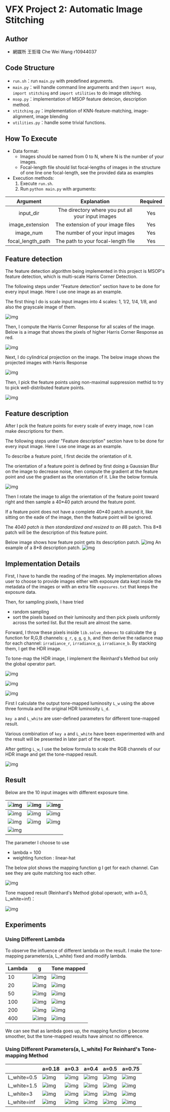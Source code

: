 # VFX Project 2: Automatic Image Stitching

## Author

- 網媒所 王哲瑋 Che Wei Wang r10944037


## Code Structure

- `run.sh`：run `main.py` with predefined arguments.
- `main.py`：will handle command line arguments and then `import msop`, `import stitching` and `import utilities` to do image stitching.
- `msop.py`：implementation of MSOP feature detecion, description method.
- `stitching.py`：implementation of KNN-feature-matching, image-alignment, image blending
- `utilities.py`：handle some trivial functions.


## How To Execute
- Data format:
	- Images should be named from 0 to N, where N is the number of your images.
	- Focal-length file should list focal-lengths of images in the structure of one line one focal-length, see the provided data as examples
- Execution methods:
	1. Execute `run.sh`.
	2. Run `python main.py` with arguments:

|  Argument  |                         Explanation                          | Required |
| :--------: | :----------------------------------------------------------: | :------: |
| input_dir  |                 The directory where you put all your input images|   Yes    |
| image_extension | The extension of your image files | Yes |
| image_num | The number of your input images | Yes |
| focal_length_path |            The path to your focal-length file             | Yes |


## Feature detection

The feature detection algorithm being implemented in this project is MSOP's feature detection, which is multi-scale Harris Corner Detection.

The following steps under "Feature detection" section have to be done for every input image. Here I use one image as an example.

The first thing I do is scale input images into 4 scales: 1, 1/2, 1/4, 1/8, and also the grayscale image of them.

![img](https://github.com/wayne0419/NTUVFX/blob/main/proj2/readme_material/1_build_img_pyramid.png?raw=true)

Then, I compute the Harris Corner Response for all scales of the image. Below is a image that shows the pixels of higher Harris Corner Response as red.

![img](https://github.com/wayne0419/NTUVFX/blob/main/proj2/readme_material/2_compute_harris_response.png?raw=true)

Next, I do cylindrical projection on the image. The below image shows the projected images with Harris Response

![img](https://github.com/wayne0419/NTUVFX/blob/main/proj2/readme_material/3_cylindrical_proj_img_and_response.png?raw=true)

Then, I pick the feature points using non-maximal suppression methid to try to pick well-distributed feature points.

![img](https://github.com/wayne0419/NTUVFX/blob/main/proj2/readme_material/4_get_feature_points.png?raw=true)

## Feature description

After I pcik the feature points for every scale of every image, now I can make descriptions for them.

The following steps under "Feature description" section have to be done for every input image. Here I use one image as an example.

To describe a feature point, I first decide the orientation of it.

The orientation of a feature point is defined by first doing a Gaussian Blur on the image to decrease noise, then compute the gradient at the feature point and use the gradient as the orientation of it. Like the below formula.

![img](https://github.com/wayne0419/NTUVFX/blob/main/proj2/readme_material/formula1.png?raw=true)

Then I rotate the image to align the orientation of the feature point toward right and then sample a 40*40 patch around the feature point.

If a feature point does not have a complete 40*40 patch around it, like sitting on the eade of the image, then the feature point will be ignored.

The 40*40 patch is then standardized and resized to an 8*8 patch. This 8*8 patch will be the description of this feature point.

Below image shows how feature point gets its description patch.
![img](https://github.com/wayne0419/NTUVFX/blob/main/proj2/readme_material/5_get_descriptions__ignoreIncompleteDescription.png?raw=true)
An example of a 8*8 description patch.
![img](https://github.com/wayne0419/NTUVFX/blob/main/proj2/readme_material/6_description_patch_example.png?raw=true)
## Implementation Details

First, I have to handle the reading of the images. My implementation allows user to choose to provide images either with exposure data kept inside the metadata of the images or with an extra file `exposures.txt` that keeps the exposure data.

Then, for sampling pixels, I have tried
- random sampling
- sort the pixels based on their luminosity and then pick pixels uniformly across the sorted list.
But the result are almost the same.

Forward, I throw these pixels inside `lib.solve_debevec` to calculate the g function for R,G,B channels: `g_r`, `g_g`, `g_b`, and then derive the radiance map for each channel: `irradiance_r`, `irradiance_g`, `irradiance_b`. By stacking them, I get the HDR image.

To tone-map the HDR image, I implement the Reinhard's Method but only the global operator part. 

![img](https://github.com/wayne0419/NTUVFX/blob/main/proj1/readme_material/reinhard1.png?raw=true)

![img](https://github.com/wayne0419/NTUVFX/blob/main/proj1/readme_material/reinhard3.png?raw=true)

![img](https://github.com/wayne0419/NTUVFX/blob/main/proj1/readme_material/reinhard4.png?raw=true)

First I calculate the output tone-mapped luminosity `L_w` using the above three formula and the original HDR luminosity `L_d`.

`key a` and `L_white` are user-defined parameters for different tone-mapped result.

Various combination of `key a` and `L_white` have been experimented with and the result will be presented in later part of the report.

After getting `L_w`, I use the below formula to scale the RGB channels of our HDR image and get the tone-mapped result.

![img](https://github.com/wayne0419/NTUVFX/blob/main/proj1/readme_material/reinhard2.png?raw=true)

## Result

Below are the 10 input images with different exposure time.

| ![img](https://github.com/wayne0419/NTUVFX/blob/main/proj1/Images/night_street/0.jpg?raw=true) | ![img](https://github.com/wayne0419/NTUVFX/blob/main/proj1/Images/night_street/1.jpg?raw=true) | ![img](https://github.com/wayne0419/NTUVFX/blob/main/proj1/Images/night_street/2.jpg?raw=true) |
| ------------------------------------- | ------------------------------------- | ------------------------------------- |
| ![img](https://github.com/wayne0419/NTUVFX/blob/main/proj1/Images/night_street/3.jpg?raw=true) | ![img](https://github.com/wayne0419/NTUVFX/blob/main/proj1/Images/night_street/4.jpg?raw=true) | ![img](https://github.com/wayne0419/NTUVFX/blob/main/proj1/Images/night_street/5.jpg?raw=true) |
| ![img](https://github.com/wayne0419/NTUVFX/blob/main/proj1/Images/night_street/6.jpg?raw=true) | ![img](https://github.com/wayne0419/NTUVFX/blob/main/proj1/Images/night_street/7.jpg?raw=true) | ![img](https://github.com/wayne0419/NTUVFX/blob/main/proj1/Images/night_street/8.jpg?raw=true) |
| ![img](https://github.com/wayne0419/NTUVFX/blob/main/proj1/Images/night_street/9.jpg?raw=true) |

The parameter I choose to use 
- lambda = 100
- weighting function : linear-hat

The below plot shows the mapping function g I get for each channel. Can see they are quite matching too each other.

![img](https://github.com/wayne0419/NTUVFX/blob/main/proj1/Test_result/night_street_hdr/g_function_L100.png?raw=true)

Tone mapped result (Reinhard's Method global operaotr, with a=0.5, L_white=inf)：

![img](https://github.com/wayne0419/NTUVFX/blob/main/proj1/Test_result/night_street_hdr/tone_mapped_a0.5_whiteinf.png?raw=true)

## Experiments

###  Using Different Lambda

To observe the influence of different lambda on the result. I make the tone-mapping parameters(a, L_white) fixed and modify lambda.

| Lambda | g                                        | Tone mapped                            |
| ------ | ---------------------------------------- | -------------------------------------- |
| 10      | ![img](https://github.com/wayne0419/NTUVFX/blob/main/proj1/Test_result/night_street_hdr/g_function_L10.png?raw=true)  | ![img](https://github.com/wayne0419/NTUVFX/blob/main/proj1/readme_material/tone_mapped_L10.png?raw=true)  |
| 20      | ![img](https://github.com/wayne0419/NTUVFX/blob/main/proj1/Test_result/night_street_hdr/g_function_L20.png?raw=true)  | ![img](https://github.com/wayne0419/NTUVFX/blob/main/proj1/readme_material/tone_mapped_L20.png?raw=true)  |
| 50      | ![img](https://github.com/wayne0419/NTUVFX/blob/main/proj1/Test_result/night_street_hdr/g_function_L50.png?raw=true)  | ![img](https://github.com/wayne0419/NTUVFX/blob/main/proj1/readme_material/tone_mapped_L50.png?raw=true)  |
| 100     | ![img](https://github.com/wayne0419/NTUVFX/blob/main/proj1/Test_result/night_street_hdr/g_function_L100.png?raw=true) | ![img](https://github.com/wayne0419/NTUVFX/blob/main/proj1/readme_material/tone_mapped_L100.png?raw=true) |
| 200     | ![img](https://github.com/wayne0419/NTUVFX/blob/main/proj1/Test_result/night_street_hdr/g_function_L200.png?raw=true) | ![img](https://github.com/wayne0419/NTUVFX/blob/main/proj1/readme_material/tone_mapped_L200.png?raw=true) |
| 400     | ![img](https://github.com/wayne0419/NTUVFX/blob/main/proj1/Test_result/night_street_hdr/g_function_L400.png?raw=true) | ![img](https://github.com/wayne0419/NTUVFX/blob/main/proj1/readme_material/tone_mapped_L400.png?raw=true) |

We can see that as lambda goes up, the mapping function g become smoother, but the tone-mapped results have almost no difference.

### Using Different Parameters(a, L_white) For Reinhard's Tone-mapping Method

|             | a=0.18      | a=0.3     | a=0.4     | a=0.5     | a=0.75    |
| --------    | ----------- | ----------| ----------| ----------| ----------|
| L_white=0.5 | ![img](https://github.com/wayne0419/NTUVFX/blob/main/proj1/Test_result/night_street_hdr/tone_mapped_a0.18_white0.5.png?raw=true) | ![img](https://github.com/wayne0419/NTUVFX/blob/main/proj1/Test_result/night_street_hdr/tone_mapped_a0.3_white0.5.png?raw=true) | ![img](https://github.com/wayne0419/NTUVFX/blob/main/proj1/Test_result/night_street_hdr/tone_mapped_a0.4_white0.5.png?raw=true) | ![img](https://github.com/wayne0419/NTUVFX/blob/main/proj1/Test_result/night_street_hdr/tone_mapped_a0.5_white0.5.png?raw=true) | ![img](https://github.com/wayne0419/NTUVFX/blob/main/proj1/Test_result/night_street_hdr/tone_mapped_a0.75_white0.5.png?raw=true) |
| L_white=1.5 | ![img](https://github.com/wayne0419/NTUVFX/blob/main/proj1/Test_result/night_street_hdr/tone_mapped_a0.18_white1.5.png?raw=true) | ![img](https://github.com/wayne0419/NTUVFX/blob/main/proj1/Test_result/night_street_hdr/tone_mapped_a0.3_white1.5.png?raw=true) | ![img](https://github.com/wayne0419/NTUVFX/blob/main/proj1/Test_result/night_street_hdr/tone_mapped_a0.4_white1.5.png?raw=true) | ![img](https://github.com/wayne0419/NTUVFX/blob/main/proj1/Test_result/night_street_hdr/tone_mapped_a0.5_white1.5.png?raw=true) | ![img](https://github.com/wayne0419/NTUVFX/blob/main/proj1/Test_result/night_street_hdr/tone_mapped_a0.75_white1.5.png?raw=true) |
| L_white=3   | ![img](https://github.com/wayne0419/NTUVFX/blob/main/proj1/Test_result/night_street_hdr/tone_mapped_a0.18_white3.png?raw=true) | ![img](https://github.com/wayne0419/NTUVFX/blob/main/proj1/Test_result/night_street_hdr/tone_mapped_a0.3_white3.png?raw=true) | ![img](https://github.com/wayne0419/NTUVFX/blob/main/proj1/Test_result/night_street_hdr/tone_mapped_a0.4_white3.png?raw=true) | ![img](https://github.com/wayne0419/NTUVFX/blob/main/proj1/Test_result/night_street_hdr/tone_mapped_a0.5_white3.png?raw=true) | ![img](https://github.com/wayne0419/NTUVFX/blob/main/proj1/Test_result/night_street_hdr/tone_mapped_a0.75_white3.png?raw=true) |
| L_white=inf | ![img](https://github.com/wayne0419/NTUVFX/blob/main/proj1/Test_result/night_street_hdr/tone_mapped_a0.18_whiteinf.png?raw=true) | ![img](https://github.com/wayne0419/NTUVFX/blob/main/proj1/Test_result/night_street_hdr/tone_mapped_a0.3_whiteinf.png?raw=true) | ![img](https://github.com/wayne0419/NTUVFX/blob/main/proj1/Test_result/night_street_hdr/tone_mapped_a0.4_whiteinf.png?raw=true) | ![img](https://github.com/wayne0419/NTUVFX/blob/main/proj1/Test_result/night_street_hdr/tone_mapped_a0.5_whiteinf.png?raw=true) | ![img](https://github.com/wayne0419/NTUVFX/blob/main/proj1/Test_result/night_street_hdr/tone_mapped_a0.75_whiteinf.png?raw=true) |
 